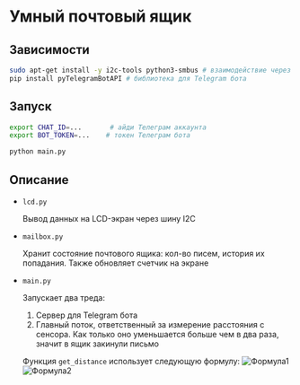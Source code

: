 # Умный почтовый ящик

## Зависимости

```bash
sudo apt-get install -y i2c-tools python3-smbus # взаимодействие через I2C
pip install pyTelegramBotAPI # библиотека для Telegram бота
```
## Запуск

```bash
export CHAT_ID=...       # айди Телеграм аккаунта
export BOT_TOKEN=...    # токен Телеграм бота

python main.py
```


## Описание

+ `lcd.py`

  Вывод данных на LCD-экран через шину I2C

+ `mailbox.py`

   Хранит состояние почтового ящика: кол-во писем, история их попадания. Также обновляет счетчик на экране

+ `main.py`

   Запускает два треда:

    1. Сервер для Telegram бота
    1. Главный поток, ответственный за измерение расстояния с сенсора. Как только оно уменьшается больше чем в два раза, значит в ящик закинули письмо

    Функция `get_distance` использует следующую формулу:
    ![Формула1](https://cdn.shopify.com/s/files/1/0176/3274/files/hc-sr04-eq3_1024x1024.png?v=1561459504)
    ![Формула2](https://cdn.shopify.com/s/files/1/0176/3274/files/hc-sr04-eq4_1024x1024.png?v=1561459539)